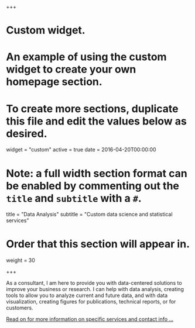 +++
# Custom widget.
# An example of using the custom widget to create your own homepage section.
# To create more sections, duplicate this file and edit the values below as desired.
widget = "custom"
active = true
date = 2016-04-20T00:00:00

# Note: a full width section format can be enabled by commenting out the `title` and `subtitle` with a `#`.
title = "Data Analysis"
subtitle = "Custom data science and statistical services"

# Order that this section will appear in.
weight = 30

+++

As a consultant, I am here to provide you with data-centered solutions to improve your business or research. I can help with data analysis, creating tools to allow you to analyze current and future data, and with data visualization, creating figures for publications, technical reports, or for customers. 

[Read on for more information on specific services and contact info ...](freelance/contact)